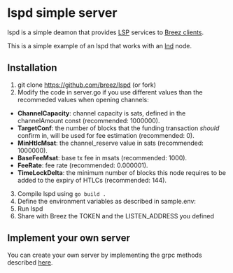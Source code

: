 # lspd simple server
lspd is a simple deamon that provides [LSP](https://medium.com/breez-technology/introducing-lightning-service-providers-fe9fb1665d5f) services to [Breez clients](https://github.com/breez/breezmobile).   

This is a simple example of an lspd that works with an [lnd](https://github.com/lightningnetwork/lnd) node.

## Installation
1. git clone https://github.com/breez/lspd (or fork)
2. Modify the code in server.go if you use different values than the recommeded values when opening channels:
  * **ChannelCapacity**: channel capacity is sats, defined in the channelAmount const (recommended: 1000000).
  *	**TargetConf**: the number of blocks that the funding transaction *should* confirm in, will be used for fee estimation (recommended: 0).
  *	**MinHtlcMsat**: the channel_reserve value in sats (recommended: 1000000).
  *	**BaseFeeMsat**: base tx fee in msats (recommended: 1000).
  *	**FeeRate**: fee rate (recommended: 0.000001).
  * **TimeLockDelta**: the minimum number of blocks this node requires to be added to the expiry of HTLCs (recommended: 144).
3. Compile lspd using `go build .`
4. Define the environment variables as described in sample.env:
5. Run lspd
6. Share with Breez the TOKEN and the LISTEN_ADDRESS you defined

## Implement your own server
You can create your own server by implementing the grpc methods described [here](https://github.com/breez/lspd/blob/master/rpc/lspd.md).
